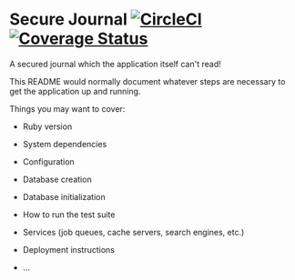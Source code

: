 # Secure Journal [![CircleCI](https://circleci.com/gh/nigh7m4r3/secure_journal.svg?style=svg)](https://circleci.com/gh/nigh7m4r3/secure_journal) [![Coverage Status](https://coveralls.io/repos/github/nigh7m4r3/secure_journal/badge.svg?branch=master)](https://coveralls.io/github/nigh7m4r3/secure_journal?branch=master)

A secured journal which the application itself can't read!

This README would normally document whatever steps are necessary to get the
application up and running.

Things you may want to cover:

* Ruby version

* System dependencies

* Configuration

* Database creation

* Database initialization

* How to run the test suite

* Services (job queues, cache servers, search engines, etc.)

* Deployment instructions

* ...
